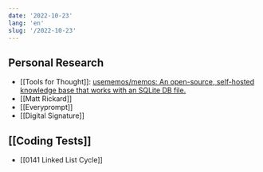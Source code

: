 ```yaml
---
date: '2022-10-23'
lang: 'en'
slug: '/2022-10-23'
---
```


## Personal Research

- [[Tools for Thought]]: [usememos/memos: An open-source, self-hosted knowledge base that works with an SQLite DB file.](https://github.com/usememos/memos)
- [[Matt Rickard]]
- [[Everyprompt]]
- [[Digital Signature]]

## [[Coding Tests]]

- [[0141 Linked List Cycle]]
